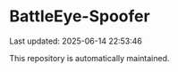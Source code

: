 # BattleEye-Spoofer

Last updated: 2025-06-14 22:53:46

This repository is automatically maintained.
